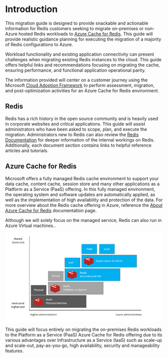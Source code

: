 # Introduction

This migration guide is designed to provide snackable and actionable information for Redis customers seeking to migrate on-premises or non-Azure hosted Redis workloads to [Azure Cache for Redis](https://docs.microsoft.com/en-us/azure/azure-cache-for-redis/cache-overview). This guide will provide realistic guidance planning for executing the migration of a majority of Redis configurations to Azure.

Workload functionality and existing application connectivity can present challenges when migrating existing Redis instances to the cloud. This guide offers helpful links and recommendations focusing on migrating the cache, ensuring performance, and functional application operational parity.

The information provided will center on a customer journey using the Microsoft [Cloud Adoption Framework](https://docs.microsoft.com/en-us/azure/cloud-adoption-framework/get-started/) to perform assessment, migration, and post-optimization activities for an Azure Cache for Redis environment.

## Redis

Redis has a rich history in the open source community and is heavily used in corporate websites and critical applications. This guide will assist administrators who have been asked to scope, plan, and execute the migration. Administrators new to Redis can also review the [Redis Documentation](https://redis.io/documentation) for deeper information of the internal workings on Redis. Additionally, each document section contains links to helpful reference articles and tutorials.

## Azure Cache for Redis

Microsoft offers a fully managed Redis cache environment to support your data cache, content cache, session store and many other applications as a Platform as a Service (PaaS) offering. In this fully managed environment, the operating system and software updates are automatically applied, as well as the implementation of high availability and protection of the data. For more overview about the Redis cache offering in Azure, reference the [About Azure Cache for Redis](https://docs.microsoft.com/en-us/azure/azure-cache-for-redis/cache-overview) documentation page.

Although we will solely focus on the managed service, Redis can also run in Azure Virtual machines..

![Comparison of Redis environments.](media/comparison.png)

This guide will focus entirely on migrating the on-premises Redis workloads to the Platform as a Service (PaaS) Azure Cache for Redis offering due to its various advantages over Infrastructure as a Service (IaaS) such as scale-up and scale-out, pay-as-you-go, high availability, security and manageability features.
